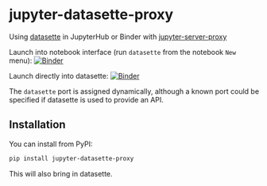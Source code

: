 # jupyter-datasette-proxy

Using [datasette](https://datasette.io/) in JupyterHub or Binder with
[jupyter-server-proxy](https://github.com/jupyterhub/jupyter-server-proxy)

Launch into notebook interface (run `datasette` from the notebook `New` menu): [![Binder](https://mybinder.org/badge_logo.svg)](https://mybinder.org/v2/gh/psychemedia/jupyterserverproxy-datasette-demo/master)

Launch directly into datasette: [![Binder](https://mybinder.org/badge_logo.svg)](https://mybinder.org/v2/gh/psychemedia/jupyterserverproxy-datasette-demo/master?urlpath=datasette)

The `datasette` port is assigned dynamically, although a known port could be specified if datasette is used to provide an API.

## Installation

You can install from PyPI:

```bash
pip install jupyter-datasette-proxy
```

This will also bring in datasette.
